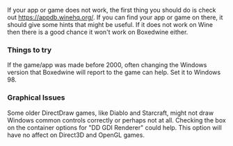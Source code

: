 If your app or game does not work, the first thing you should do is check out https://appdb.winehq.org/. If you can find your app or game on there, it should give some hints that might be useful. If it does not work on Wine then there is a good chance it won't work on Boxedwine either.

###  Things to try
If the game/app was made before 2000, often changing the Windows version that Boxedwine will report to the game can help.  Set it to Windows 98.

###  Graphical Issues
Some older DirectDraw games, like Diablo and Starcraft, might not draw Windows common controls correctly or perhaps not at all. Checking the box on the container options for "DD GDI Renderer" could help. This option will have no affect on Direct3D and OpenGL games.
